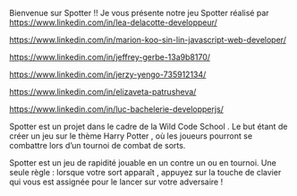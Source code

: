 Bienvenue sur Spotter !!
Je vous présente notre jeu Spotter réalisé par
https://www.linkedin.com/in/lea-delacotte-developpeur/

https://www.linkedin.com/in/marion-koo-sin-lin-javascript-web-developer/

https://www.linkedin.com/in/jeffrey-gerbe-13a9b8170/

https://www.linkedin.com/in/jerzy-yengo-735912134/

https://www.linkedin.com/in/elizaveta-patrusheva/

https://www.linkedin.com/in/luc-bachelerie-developperjs/

 Spotter est un projet dans le cadre de la Wild Code School .
Le but étant de créer un jeu sur le thème Harry Potter , 
où les joueurs pourront se combattre lors d’un tournoi de combat de sorts.

Spotter est un jeu de rapidité jouable en un contre un ou en tournoi.
Une seule règle : lorsque votre sort apparaît , appuyez sur la touche de clavier qui vous est assignée pour le lancer sur votre adversaire !